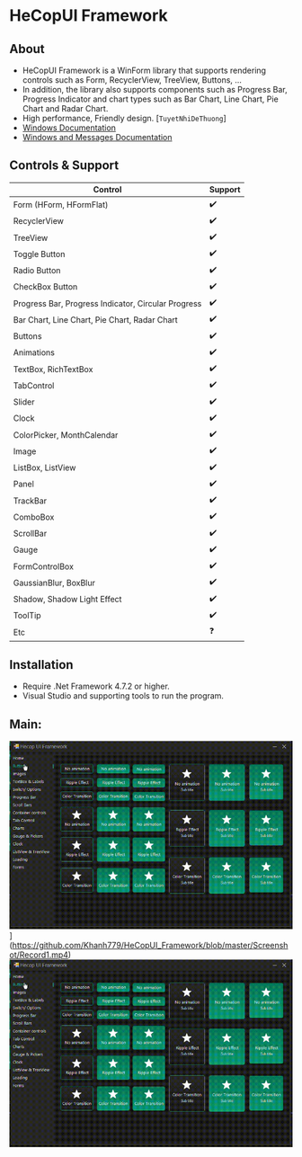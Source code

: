 # HeCopUI Framework

## About
- HeCopUI Framework is a WinForm library that supports rendering controls such as Form, RecyclerView, TreeView, Buttons, ... 
- In addition, the library also supports components such as Progress Bar, Progress Indicator and chart types such as Bar Chart, Line Chart, Pie Chart and Radar Chart.
- High performance, Friendly design. [`TuyetNhiDeThuong`]
- [Windows Documentation](https://learn.microsoft.com/en-us/windows/win32/winmsg/window-class-styles)
- [Windows and Messages Documentation](https://learn.microsoft.com/en-us/windows/win32/winmsg/windowing)

## Controls & Support
| Control | Support |
|---------|---------|
| Form (HForm, HFormFlat) | ✔️ |
| RecyclerView | ✔️ |
| TreeView | ✔️ |
| Toggle Button | ✔️ |
| Radio Button | ✔️ |
| CheckBox Button | ✔️ |
| Progress Bar, Progress Indicator, Circular Progress | ✔️ |
| Bar Chart, Line Chart, Pie Chart, Radar Chart | ✔️ |
| Buttons | ✔️ |
| Animations | ✔️ |
| TextBox, RichTextBox | ✔️ |
| TabControl | ✔️ |
| Slider | ✔️ |
| Clock | ✔️ |
| ColorPicker, MonthCalendar | ✔️ |
| Image | ✔️ |
| ListBox, ListView | ✔️ |
| Panel | ✔️ |
| TrackBar | ✔️ |
| ComboBox | ✔️ |
| ScrollBar | ✔️ |
| Gauge | ✔️ |
| FormControlBox | ✔️ |
| GaussianBlur, BoxBlur | ✔️ |
| Shadow, Shadow Light Effect | ✔️ |
| ToolTip | ✔️ |
| Etc | ❓ |

## Installation
- Require .Net Framework 4.7.2 or higher.
- Visual Studio and supporting tools to run the program.

## Main:
![Video Title](https://github.com/Khanh779/HeCopUI_Framework/blob/master/Screenshot/Record2.gif)](https://github.com/Khanh779/HeCopUI_Framework/blob/master/Screenshot/Record1.mp4)
![image](https://github.com/Khanh779/HeCopUI_Framework/blob/master/Screenshot/Record2.gif)
